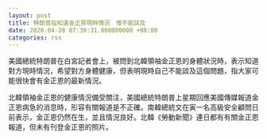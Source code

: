 ```yaml
---
layout: post
title: 特朗普指知道金正恩現時情況　惟不能談及
date: 2020-04-28 07:39:31.000000000 +08:00
categories: rss
---
```


美國總統特朗普在白宮記者會上，被問到北韓領袖金正恩的身體狀況時，表示知道對方現時情況，希望對方身體健康，但表明現時自己不能談及這個問題，指大家可能很快會有金正恩的最新情況。

北韓領袖金正恩的健康情況備受關注，美國總統特朗普上星期回應美國傳媒報道金正恩病急的消息時，形容有關報道是不正確。南韓總統文在寅一名高級安全顧問日前表示，金正恩仍然在生，並且情況良好。北韓《勞動新聞》連日都有有關金正恩報道，但未有刊登金正恩的照片。
